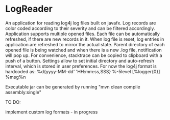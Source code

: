 # LogReader
An application for reading log4j log files built on javafx. Log records are color coded according to their severity and can be filtered accordingly.
Application supports multiple opened files.
Each file can be automatically refreshed, if there are new records in it.
When log file is reset, log entries in application are refreshed to mirror the actual state.
Parent directory of each opened file is being watched and when there is a new .log file, notification will pop up.
For convenience, stacktrace can be copied to clipboard with a push of a button.
Settings allow to set initial directory and auto-refresh interval, which is stored in user preferences.
For now the log4j format is hardcoded as: %d{yyyy-MM-dd' 'HH:mm:ss,SSS} %-5level [%logger{0}] %msg%n

Executable jar can be generated by running "mvn clean compile assembly:single"

TO DO:

  implement custom log formats - in progress